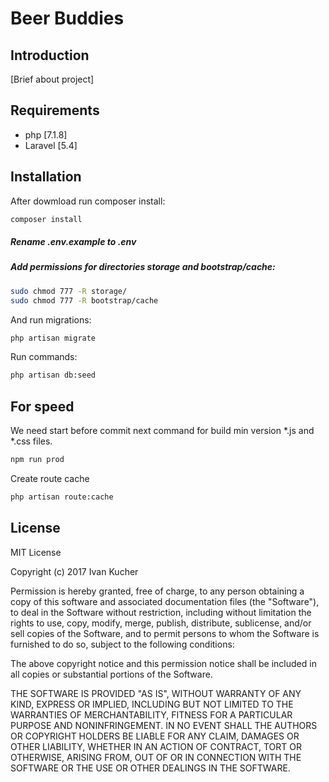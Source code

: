 # Beer Buddies

## Introduction

[Brief about project]

## Requirements

- php [7.1.8]
- Laravel [5.4]

## Installation

After dowmload run composer install:
```sh
composer install
```

##### Rename .env.example to .env
##### Add permissions for directories storage and bootstrap/cache:
```sh
sudo chmod 777 -R storage/
sudo chmod 777 -R bootstrap/cache
```
And run migrations:
```sh
php artisan migrate
```

Run commands:
```sh
php artisan db:seed

```

## For speed

We need start before commit next command for build min version *.js and *.css files. 
```sh
npm run prod
```

Create route cache
```sh
php artisan route:cache
```
## License

MIT License

Copyright (c) 2017 Ivan Kucher

Permission is hereby granted, free of charge, to any person obtaining a copy
of this software and associated documentation files (the "Software"), to deal
in the Software without restriction, including without limitation the rights
to use, copy, modify, merge, publish, distribute, sublicense, and/or sell
copies of the Software, and to permit persons to whom the Software is
furnished to do so, subject to the following conditions:

The above copyright notice and this permission notice shall be included in all
copies or substantial portions of the Software.

THE SOFTWARE IS PROVIDED "AS IS", WITHOUT WARRANTY OF ANY KIND, EXPRESS OR
IMPLIED, INCLUDING BUT NOT LIMITED TO THE WARRANTIES OF MERCHANTABILITY,
FITNESS FOR A PARTICULAR PURPOSE AND NONINFRINGEMENT. IN NO EVENT SHALL THE
AUTHORS OR COPYRIGHT HOLDERS BE LIABLE FOR ANY CLAIM, DAMAGES OR OTHER
LIABILITY, WHETHER IN AN ACTION OF CONTRACT, TORT OR OTHERWISE, ARISING FROM,
OUT OF OR IN CONNECTION WITH THE SOFTWARE OR THE USE OR OTHER DEALINGS IN THE
SOFTWARE.
